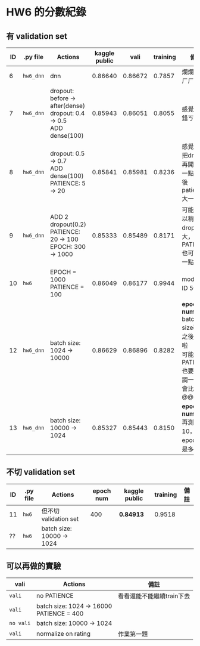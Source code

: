 HW6 的分數紀錄
==============

## 有 validation set
| ID | .py file  | Actions                                                                   | kaggle public | vali    | training | 備註                                                                                      |
|----|-----------|---------------------------------------------------------------------------|---------------|---------|----------|-------------------------------------------------------------------------------------------|
| 6  | `hw6_dnn` | dnn                                                                       | 0.86640       | 0.86672 | 0.7857   | 爛爛的，ㄏㄏ                                                                              |
| 7  | `hw6_dnn` | dropout: before → after(dense)<br> dropout: 0.4 → 0.5<br> ADD dense(100)  | 0.85943       | 0.86051 | 0.8055   | 感覺還不錯ㄎㄎ                                                                            |
| 8  | `hw6_dnn` | dropout: 0.5 → 0.7<br> ADD dense(100)<br> PATIENCE: 5 → 20                | 0.85841       | 0.85981 | 0.8236   | 感覺可以把dropout再開更大一點，然後patience大一點                                         |
| 9  | `hw6_dnn` | ADD 2 dropout(0.2)<br> PATIENCE: 20 → 100<br> EPOCH: 300 → 1000           | 0.85333       | 0.85489 | 0.8171   | 可能還可以稍微把dropout開大，然後PATIENCE也可以大一點                                     |
| 10 | `hw6`     | EPOCH = 1000<br> PATIENCE = 100                                           | 0.86049       | 0.86177 | 0.9944   | model跟ID 5一樣                                                                           |
| 12 | `hw6_dnn` | batch size: 1024 → 10000                                                  | 0.86629       | 0.86896 | 0.8282   | **epoch num=360**<br> batch size改大之後就爛啦<br> 可能PATIENCE也要跟著調一下才會比較好@@ |
| 13 | `hw6_dnn` | batch size: 10000 → 1024                                                  | 0.85327       | 0.85443 | 0.8150   | **epoch num=800**<br>再測一次10，看看epoch數是多少                                        |

## 不切 validation set
| ID | .py file  | Actions                                       | epoch num | kaggle public | training | 備註                                                    |
|----|-----------|-----------------------------------------------|-----------|---------------|----------|---------------------------------------------------------|
| 11 | `hw6`     | 但不切validation set                          | 400       | **0.84913**   | 0.9518   |                                                         |
| ?? | `hw6`     | batch size: 10000 → 1024                      |           |               |          |                                                         |

## 可以再做的實驗
| vali      | Actions                                     | 備註                      |
|-----------|---------------------------------------------|---------------------------|
| `vali`    | no PATIENCE                                 | 看看還能不能繼續train下去 |
| `vali`    | batch size: 1024 → 16000<br> PATIENCE = 400 |                           |
| `no vali` | batch size: 10000 → 1024                    |                           |
| `vali`    | normalize on rating                         | 作業第一題                |
